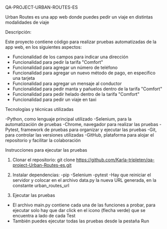 

QA-PROJECT-URBAN-ROUTES-ES

Urban Routes es una app web donde puedes pedir un viaje en distintas modalidades de viaje

Descripción: 

Este proyecto contiene código para realizar pruebas automatizadas de la app web, en los siguientes aspectos:
- Funcionalidad de los campos para indicar una dirección
- Funcionalidad para pedir la tarifa "Comfort"
- Funcionalidad para agregar un número de teléfono
- Funcionalidad para agregar un nuevo método de pago, en específico una tarjeta
- Funcionalidad para agregar un mensaje al conductor
- Funcionalidad para pedir manta y pañuelos dentro de la tarifa "Comfort"
- Funcionalidad para pedir helado dentro de la tarifa "Comfort"
- Funcionalidad para pedir un viaje en taxi

Tecnologías y técnicas utilizadas

-Python, como lenguaje principal utilizado
-Selenium, para la automatización de pruebas
-Chrome, navegador para realizar las pruebas
-Pytest, framework de pruebas para organizar y ejecutar las pruebas
-Git, para controlar las versiones utilizadas
-GitHub, plataforma para alojar el repositorio y facilitar la colaboración

Instrucciones para ejecutar las pruebas

1. Clonar el repositorio:
   git clone https://github.com/Karla-tripleten/qa-project-Urban-Routes-es.git

2. Instalar dependencias:
   -pip
   -Selenium
   -pytest
   -Hay que reiniciar el servidor y colocar en el archivo data.py la nueva URL generada, en la constante urban_routes_url

3. Ejecutar las pruebas

- El archivo main.py contiene cada una de las funciones a probar, para ejecutar solo hay que dar click en el icono
(flecha verde) que se encuentra a lado de cada Test
- También puedes ejecutar todas las pruebas desde la pestaña Run 



